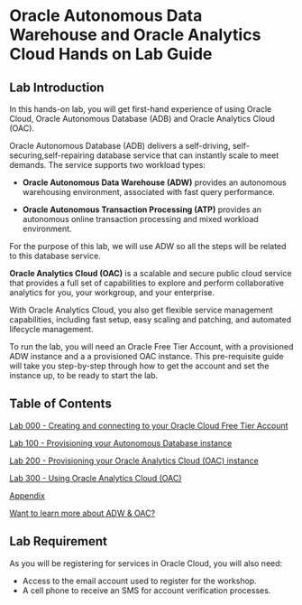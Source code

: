 
# Oracle Autonomous Data Warehouse and Oracle Analytics Cloud Hands on Lab Guide

## Lab Introduction

In this hands-on lab, you will get first-hand experience of using Oracle Cloud, Oracle Autonomous Database (ADB) and Oracle Analytics Cloud (OAC).

Oracle Autonomous Database (ADB) delivers a self-driving, self-securing,self-repairing database service that can instantly scale to meet demands. The service supports two workload types:

-   **Oracle Autonomous Data Warehouse (ADW)** provides an autonomous warehousing environment, associated with fast query performance.

-   **Oracle Autonomous Transaction Processing (ATP)** provides an autonomous online transaction processing and mixed workload environment.

For the purpose of this lab, we will use ADW so all the steps will be related to this database service.

**Oracle Analytics Cloud (OAC)** is a scalable and secure public cloud service that provides a full set of capabilities to explore and perform collaborative analytics for you, your workgroup, and your enterprise.

With Oracle Analytics Cloud, you also get flexible service management capabilities, including fast setup, easy scaling and patching, and automated lifecycle management.

To run the lab, you will need an Oracle Free Tier Account, with a provisioned ADW instance and a a provisioned OAC instance. This pre-requisite guide will take you step-by-step through how to get the account and set the instance up, to be ready to start the lab.

## Table of Contents

[Lab 000 - Creating and connecting to your Oracle Cloud Free Tier Account](/Lab0/README.md)

[Lab 100 - Provisioning your Autonomous Database instance](/Lab1/README.md)

[Lab 200 - Provisioning your Oracle Analytics Cloud (OAC) instance](/Lab2/README.md)

[Lab 300 - Using Oracle Analytics Cloud (OAC)](/Lab3/README.md)

[Appendix](/Appendix/README.md)

[Want to learn more about ADW & OAC?](/Lab4/README.md)


## Lab Requirement

As you will be registering for services in Oracle Cloud, you will also need:

-   Access to the email account used to register for the workshop.
-   A cell phone to receive an SMS for account verification processes.